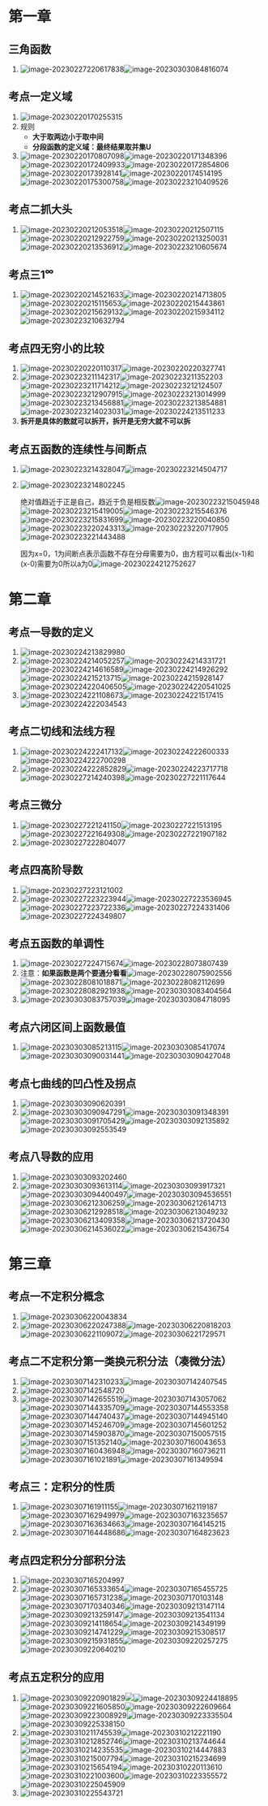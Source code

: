 # 第一章

## 三角函数

1. ![image-20230227220617838](img/image-20230227220617838.png)![image-20230303084816074](img/image-20230303084816074.png)

## 考点一定义域

1. ![image-20230220170255315](img/image-20230220170255315.png)
2. 规则
   - **大于取两边小于取中间**
   - **分段函数的定义域：最终结果取并集U**
3. ![image-20230220170807098](img/image-20230220170807098.png)![image-20230220171348396](img/image-20230220171348396.png)![image-20230220172409933](img/image-20230220172409933.png)![image-20230220172854806](img/image-20230220172854806.png)![image-20230220173928141](img/image-20230220173928141.png)![image-20230220174514195](img/image-20230220174514195.png)![image-20230220175300758](img/image-20230220175300758.png)![image-20230223210409526](img/image-20230223210409526.png)

## 考点二抓大头

1. ![image-20230220212053518](img/image-20230220212053518.png)![image-20230220212507115](img/image-20230220212507115.png)![image-20230220212922759](img/image-20230220212922759.png)![image-20230220213250031](img/image-20230220213250031.png)![image-20230220213536912](img/image-20230220213536912.png)![image-20230223210605674](img/image-20230223210605674.png)

## 考点三1$^\infty$

1. ![image-20230220214521633](img/image-20230220214521633.png)![image-20230220214713805](img/image-20230220214713805.png)![image-20230220215115653](img/image-20230220215115653.png)![image-20230220215443861](img/image-20230220215443861.png)![image-20230220215629132](img/image-20230220215629132.png)![image-20230220215934112](img/image-20230220215934112.png)![image-20230223210632794](img/image-20230223210632794.png)

## 考点四无穷小的比较

1. ![image-20230220220110317](img/image-20230220220110317.png)![image-20230220220327741](img/image-20230220220327741.png)
1. ![image-20230223211142317](img/image-20230223211142317.png)![image-20230223211352203](img/image-20230223211352203.png)![image-20230223211714212](img/image-20230223211714212.png)![image-20230223212124507](img/image-20230223212124507.png)![image-20230223212907915](img/image-20230223212907915.png)![image-20230223213014999](img/image-20230223213014999.png)![image-20230223213456881](img/image-20230223213456881.png)![image-20230223213854881](img/image-20230223213854881.png)![image-20230223214023031](img/image-20230223214023031.png)![image-20230224213511233](img/image-20230224213511233.png)
3. **拆开是具体的数就可以拆开，拆开是无穷大就不可以拆**

## 考点五函数的连续性与间断点

1. ![image-20230223214328047](img/image-20230223214328047.png)![image-20230223214504717](img/image-20230223214504717.png)

2. ![image-20230223214802245](img/image-20230223214802245.png)

   绝对值趋近于正是自己，趋近于负是相反数![image-20230223215045948](img/image-20230223215045948.png)![image-20230223215419005](img/image-20230223215419005.png)![image-20230223215546376](img/image-20230223215546376.png)![image-20230223215831699](img/image-20230223215831699.png)![image-20230223220040850](img/image-20230223220040850.png)![image-20230223220243313](img/image-20230223220243313.png)![image-20230223220717905](img/image-20230223220717905.png)![image-20230223221443488](img/image-20230223221443488.png)

   因为x=0，1为间断点表示函数不存在分母需要为0，由方程可以看出(x-1)和(x-0)需要为0所以a为0![image-20230224212752627](img/image-20230224212752627.png)

# 第二章

## 考点一导数的定义

1. ![image-20230224213829980](img/image-20230224213829980.png)
2. ![image-20230224214052257](img/image-20230224214052257.png)![image-20230224214331721](img/image-20230224214331721.png)![image-20230224214616589](img/image-20230224214616589.png)![image-20230224214926292](img/image-20230224214926292.png)![image-20230224215213715](img/image-20230224215213715.png)![image-20230224215928147](img/image-20230224215928147.png)![image-20230224220406505](img/image-20230224220406505.png)![image-20230224220541025](img/image-20230224220541025.png)
3. ![image-20230224221108673](img/image-20230224221108673.png)![image-20230224221517415](img/image-20230224221517415.png)![image-20230224222034543](img/image-20230224222034543.png)

## 考点二切线和法线方程

1. ![image-20230224222417132](img/image-20230224222417132.png)![image-20230224222600333](img/image-20230224222600333.png)![image-20230224222700298](img/image-20230224222700298.png)
2. ![image-20230224222852829](img/image-20230224222852829.png)![image-20230224223717718](img/image-20230224223717718.png)![image-20230227214240398](img/image-20230227214240398.png)![image-20230227221117644](img/image-20230227221117644.png)

##  考点三微分

1. ![image-20230227221241150](img/image-20230227221241150.png)![image-20230227221513195](img/image-20230227221513195.png)![image-20230227221649308](img/image-20230227221649308.png)![image-20230227221907182](img/image-20230227221907182.png)
2. ![image-20230227222804077](img/image-20230227222804077.png)

## 考点四高阶导数

1. ![image-20230227223121002](img/image-20230227223121002.png)
2. ![image-20230227223223944](img/image-20230227223223944.png)![image-20230227223536945](img/image-20230227223536945.png)![image-20230227223722336](img/image-20230227223722336.png)![image-20230227224331406](img/image-20230227224331406.png)![image-20230227224349807](img/image-20230227224349807.png)

## 考点五函数的单调性

1. ![image-20230227224715674](img/image-20230227224715674.png)![image-20230228073807439](img/image-20230228073807439.png)
1. 注意：**如果函数是两个要通分看看**![image-20230228075902556](img/image-20230228075902556.png)![image-20230228081018871](img/image-20230228081018871.png)![image-20230228082112699](img/image-20230228082112699.png)![image-20230228082921938](img/image-20230228082921938.png)![image-20230303083404564](img/image-20230303083404564.png)
1. ![image-20230303083757039](img/image-20230303083757039.png)![image-20230303084718095](img/image-20230303084718095.png)

## 考点六闭区间上函数最值

1. ![image-20230303085213115](img/image-20230303085213115.png)![image-20230303085417074](img/image-20230303085417074.png)![image-20230303090031441](img/image-20230303090031441.png)![image-20230303090427048](img/image-20230303090427048.png)

## 考点七曲线的凹凸性及拐点

1. ![image-20230303090620391](img/image-20230303090620391.png)
2. ![image-20230303090947291](img/image-20230303090947291.png)![image-20230303091348391](img/image-20230303091348391.png)![image-20230303091705429](img/image-20230303091705429.png)![image-20230303092135892](img/image-20230303092135892.png)![image-20230303092553549](img/image-20230303092553549.png)

## 考点八导数的应用

1. ![image-20230303093202460](img/image-20230303093202460.png)
2. ![image-20230303093613114](img/image-20230303093613114.png)![image-20230303093917321](img/image-20230303093917321.png)![image-20230303094400497](img/image-20230303094400497.png)![image-20230303094536551](img/image-20230303094536551.png)![image-20230306212306259](img/image-20230306212306259.png)![image-20230306212614713](img/image-20230306212614713.png)![image-20230306212928518](img/image-20230306212928518.png)![image-20230306213049232](img/image-20230306213049232.png)![image-20230306213409358](img/image-20230306213409358.png)![image-20230306213720430](img/image-20230306213720430.png)![image-20230306214536022](img/image-20230306214536022.png)![image-20230306215436754](img/image-20230306215436754.png)

# 第三章

## 考点一不定积分概念

1. ![image-20230306220043834](img/image-20230306220043834.png)
2. ![image-20230306220247388](img/image-20230306220247388.png)![image-20230306220818203](img/image-20230306220818203.png)![image-20230306221109072](img/image-20230306221109072.png)![image-20230306221729571](img/image-20230306221729571.png)

##   考点二不定积分第一类换元积分法（凑微分法）

1. ![image-20230307142310233](img/image-20230307142310233.png)![image-20230307142407545](img/image-20230307142407545.png)
2. ![image-20230307142548720](img/image-20230307142548720.png)
3. ![image-20230307142655519](img/image-20230307142655519.png)![image-20230307143057062](img/image-20230307143057062.png)![image-20230307144335709](img/image-20230307144335709.png)![image-20230307144553358](img/image-20230307144553358.png)![image-20230307144740437](img/image-20230307144740437.png)![image-20230307144945140](img/image-20230307144945140.png)![image-20230307145246709](img/image-20230307145246709.png)![image-20230307145601252](img/image-20230307145601252.png)![image-20230307145903870](img/image-20230307145903870.png)![image-20230307150057515](img/image-20230307150057515.png)![image-20230307151352140](img/image-20230307151352140.png)![image-20230307160043653](img/image-20230307160043653.png)![image-20230307160436948](img/image-20230307160436948.png)![image-20230307160736211](img/image-20230307160736211.png)![image-20230307161021891](img/image-20230307161021891.png)![image-20230307161349594](img/image-20230307161349594.png)

## 考点三：定积分的性质

1. ![image-20230307161911155](img/image-20230307161911155.png)![image-20230307162119187](img/image-20230307162119187.png)![image-20230307162949979](img/image-20230307162949979.png)![image-20230307163235657](img/image-20230307163235657.png)![image-20230307163634663](img/image-20230307163634663.png)![image-20230307164145215](img/image-20230307164145215.png)
2. ![image-20230307164448686](img/image-20230307164448686.png)![image-20230307164823623](img/image-20230307164823623.png)

## 考点四定积分分部积分法

1. ![image-20230307165204997](img/image-20230307165204997.png)
2. ![image-20230307165333654](img/image-20230307165333654.png)![image-20230307165455725](img/image-20230307165455725.png)![image-20230307165731238](img/image-20230307165731238.png)![image-20230307170103148](img/image-20230307170103148.png)![image-20230307170340346](img/image-20230307170340346.png)![image-20230309213147114](img/image-20230309213147114.png)![image-20230309213259147](img/image-20230309213259147.png)![image-20230309213541134](img/image-20230309213541134.png)![image-20230309214118654](img/image-20230309214118654.png)![image-20230309214349199](img/image-20230309214349199.png)![image-20230309214741229](img/image-20230309214741229.png)![image-20230309215308517](img/image-20230309215308517.png)![image-20230309215931855](img/image-20230309215931855.png)![image-20230309220257275](img/image-20230309220257275.png)![image-20230309220640210](img/image-20230309220640210.png)

##  考点五定积分的应用

1. ![image-20230309220901829](img/image-20230309220901829.png)![](img/image-20230309221201104.png)![image-20230309224418895](img/image-20230309224418895.png)![image-20230309221605850](img/image-20230309221605850.png)![image-20230309222609664](img/image-20230309222609664.png)![image-20230309223008929](img/image-20230309223008929.png)![image-20230309223335504](img/image-20230309223335504.png)![image-20230309225338150](img/image-20230309225338150.png)
2. ![image-20230310211745539](img/image-20230310211745539.png)![image-20230310212221190](img/image-20230310212221190.png)![image-20230310212852746](img/image-20230310212852746.png)![image-20230310213744644](img/image-20230310213744644.png)![image-20230310214235535](img/image-20230310214235535.png)![image-20230310214447883](img/image-20230310214447883.png)![image-20230310215007794](img/image-20230310215007794.png)![image-20230310215234699](img/image-20230310215234699.png)![image-20230310215654194](img/image-20230310215654194.png)![image-20230310220113610](img/image-20230310220113610.png)![image-20230310221003600](img/image-20230310221003600.png)![image-20230310223355572](img/image-20230310223355572.png)![image-20230310225045909](img/image-20230310225045909.png)
2. ![image-20230310225543721](img/image-20230310225543721.png)
